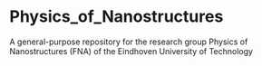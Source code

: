 # Physics_of_Nanostructures
A general-purpose repository for the research group Physics of Nanostructures (FNA) of the Eindhoven University of Technology
